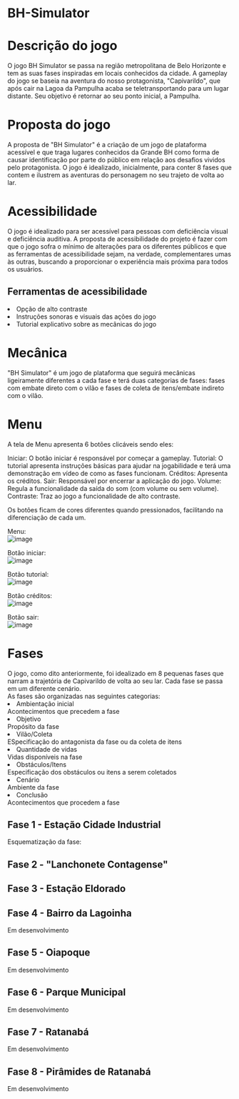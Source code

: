 # BH-Simulator

<h1>Descrição do jogo</h1> 
O jogo BH Simulator se passa na região metropolitana de Belo Horizonte e tem as suas fases inspiradas em locais conhecidos da cidade. A gameplay do jogo se baseia na aventura do nosso protagonista, "Capivarildo", que após cair na Lagoa da Pampulha acaba se teletransportando para um lugar distante. Seu objetivo é retornar ao seu ponto inicial, a Pampulha.

<h1>Proposta do jogo</h1> 
A proposta de "BH Simulator" é a criação de um jogo de plataforma acessível e que traga lugares conhecidos da Grande BH como forma de causar identificação por parte do público em relação aos desafios vividos pelo protagonista. O jogo é idealizado, inicialmente, para conter 8 fases que contem e ilustrem as aventuras do personagem no seu trajeto de volta ao lar.

<h1>Acessibilidade</h1> 
O jogo é idealizado para ser acessível para pessoas com deficiência visual e deficiência auditiva. A proposta de acessibilidade do projeto é fazer com que o jogo sofra o mínimo de alterações para os diferentes públicos e que as ferramentas de acessibilidade sejam, na verdade, complementares umas às outras, buscando a proporcionar o experiência mais próxima para todos os usuários.

<h2>Ferramentas de acessibilidade</h2>
<li>Opção de alto contraste</li>
<li>Instruções sonoras e visuais das ações do jogo</li>
<li>Tutorial explicativo sobre as mecânicas do jogo</li>

<h1>Mecânica</h1> 
"BH Simulator" é um jogo de plataforma que seguirá mecânicas ligeiramente diferentes a cada fase e terá duas categorias de fases: fases com embate direto com o vilão e fases de coleta de itens/embate indireto com o vilão.

<h1>Menu</h1>
A tela de Menu apresenta 6 botões clicáveis sendo eles:

Iniciar: O botão iniciar é responsável por começar a gameplay.
Tutorial: O tutorial apresenta instruções básicas para ajudar na jogabilidade e terá uma demonstração em vídeo de como as fases funcionam.
Créditos: Apresenta os créditos.
Sair: Responsável por encerrar a aplicação do jogo.
Volume: Regula a funcionalidade da saída do som (com volume ou sem volume).
Contraste: Traz ao jogo a funcionalidade de alto contraste.

Os botões ficam de cores diferentes quando pressionados, facilitando na diferenciação de cada um.

Menu:
<br>
![image](https://user-images.githubusercontent.com/87147025/172286785-ff84cd25-38d3-44c0-a7f1-e599001fe95d.png)

Botão iniciar:
<br>
![image](https://user-images.githubusercontent.com/87147025/172287596-8d3a4c26-22f3-4e45-9c42-16f396e02c7a.png)


Botão tutorial:
<br>
![image](https://user-images.githubusercontent.com/87147025/172287899-06b244fa-ba7c-444f-8698-91b0b0f8474a.png)


Botão créditos:
<br>
![image](https://user-images.githubusercontent.com/87147025/172288284-ef1f9f3f-52c1-418f-8169-b9fbc9506094.png)


Botão sair:
<br>
![image](https://user-images.githubusercontent.com/87147025/172288426-1adc940f-401d-483a-855c-a2905825a843.png)

<h1>Fases</h1>
O jogo, como dito anteriormente, foi idealizado em 8 pequenas fases que narram a trajetória de Capivarildo de volta ao seu lar. Cada fase se passa em um diferente cenário.
<br>
As fases são organizadas nas seguintes categorias:
<br>
<li>Ambientação inicial</li>
Acontecimentos que precedem a fase
<li>Objetivo</li>
Propósito da fase
<li>Vilão/Coleta</li>
ESpecificação do antagonista da fase ou da coleta de itens
<li>Quantidade de vidas</li>
Vidas disponíveis na fase
<li>Obstáculos/Itens</li>
Especificação dos obstáculos ou itens a serem coletados
<li>Cenário</li>
Ambiente da fase
<li>Conclusão</li>
Acontecimentos que procedem a fase

<h2>Fase 1 - Estação Cidade Industrial</h2>
Esquematização da fase:<br>


<h2>Fase 2 - "Lanchonete Contagense"</h2>


<h2>Fase 3 - Estação Eldorado</h2>


<h2>Fase 4 - Bairro da Lagoinha</h2>
Em desenvolvimento

<h2>Fase 5 - Oiapoque</h2>
Em desenvolvimento

<h2>Fase 6 - Parque Municipal</h2>
Em desenvolvimento

<h2>Fase 7 - Ratanabá</h2>
Em desenvolvimento

<h2>Fase 8 - Pirâmides de Ratanabá</h2>
Em desenvolvimento